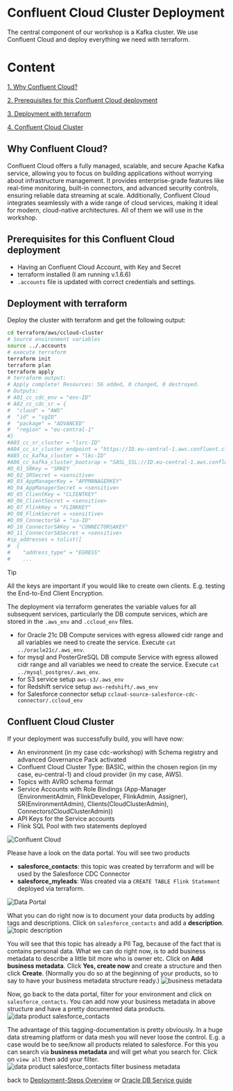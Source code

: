 # Confluent Cloud Cluster Deployment

The central component of our workshop is a Kafka cluster. We use Confluent Cloud and deploy everything we need with terraform.

# Content

[1. Why Confluent Cloud?](README.md#Why-Confluent-Cloud?)

[2. Prerequisites for this Confluent Cloud deployment](README.md#Prerequisites-for-this-Confluent-Cloud-deployment)

[3. Deployment with terraform](README.md#Deployment-with-terraform)

[4. Confluent Cloud Cluster](README.md#Confluent-Cloud-Cluster)

## Why Confluent Cloud?

Confluent Cloud offers a fully managed, scalable, and secure Apache Kafka service, allowing you to focus on building applications without worrying about infrastructure management. It provides enterprise-grade features like real-time monitoring, built-in connectors, and advanced security controls, ensuring reliable data streaming at scale. Additionally, Confluent Cloud integrates seamlessly with a wide range of cloud services, making it ideal for modern, cloud-native architectures. All of them we will use in the workshop.

## Prerequisites for this Confluent Cloud deployment

* Having an Confluent Cloud Account, with Key and Secret
* terraform installed (I am running v.1.6.6)
* `.accounts` file is updated with correct credentials and settings.

## Deployment with terraform

Deploy the cluster with terraform and get the following output:

```bash
cd terraform/aws/ccloud-cluster
# Source environment variables
source ../.accounts
# execute terraform
terraform init 
terraform plan
terraform apply
# terraform output:
# Apply complete! Resources: 56 added, 0 changed, 0 destroyed.
# Outputs:
# A01_cc_cdc_env = "env-ID"
# A02_cc_cdc_sr = {
#  "cloud" = "AWS"
#  "id" = "sgID"
#  "package" = "ADVANCED"
#  "region" = "eu-central-1"
#}
#A03_cc_sr_cluster = "lsrc-ID"
#A04_cc_sr_cluster_endpoint = "https://ID.eu-central-1.aws.confluent.cloud"
#A05_cc_kafka_cluster = "lkc-ID"
#A06_cc_kafka_cluster_bootsrap = "SASL_SSL://ID.eu-central-1.aws.confluent.cloud:9092"
#D_01_SRKey = "SRKEY
#D_02_SRSecret = <sensitive>
#D_03_AppManagerKey = "APPMANAGERKEY"
#D_04_AppManagerSecret = <sensitive>
#D_05_ClientKey = "CLIENTKEY"
#D_06_ClientSecret = <sensitive>
#D_07_FlinkKey = "FLINKKEY"
#D_08_FlinkSecret = <sensitive>
#D_09_ConnectorSA = "sa-ID"
#D_10_ConnectorSAKey = "CONNECTORSAKEY"
#D_11_ConnectorSASecret = <sensitive>
#ip_addresses = tolist([
#  {
#    "address_type" = "EGRESS"
#    ...
```

> [!TIP]
> All the keys are important if you would like to create own clients. E.g. testing the End-to-End Client Encryption.

The deployment via terraform generates the variable values for all subsequent services, particularly the DB compute services, which are stored in the `.aws_env` and `.ccloud_env` files.

* for Oracle 21c DB Compute services with egress allowed cidr range and all variables we need to create the service. Execute `cat ../oracle21c/.aws_env`.
* for mysql and PosterGreSQL DB compute Service with egress allowed cidr range and all variables we need to create the service. Execute `cat ../mysql_postgres/.aws_env`.
* for S3 service setup `aws-s3/.aws_env`
* for Redshift service setup `aws-redshift/.aws_env`
* for Salesforce connector setup `ccloud-source-salesforce-cdc-connector/.ccloud_env`

## Confluent Cloud Cluster

If your deployment was successfully build, you will have now:

* An environment (in my case cdc-workshop) with Schema registry and advanced Governance Pack activated
* Confluent Cloud Cluster Type: BASIC, within the chosen region (in my case, eu-central-1) and cloud provider (in my case, AWS).
* Topics with AVRO schema format
* Service Accounts with Role Bindings (App-Manager (EnvironmentAdmin, FlinkDeveloper, FlinkAdmin, Assigner), SR(EnvironmentAdmin), Clients(CloudClusterAdmin), Connectors(CloudClusterAdmin))
* API Keys for the Service accounts
* Flink SQL Pool with two statements deployed

![Confluent Cloud](img/confluent_cloud.png)

Please have a look on the data portal. You will see two products

* **salesforce_contacts**: this topic was created by terraform and will be used by the Salesforce CDC Connector
* **salesforce_myleads**: Was created via a `CREATE TABLE Flink Statement` deployed via terraform.

![Data Portal](img/data_portal_cluster.png)

What you can do right now is to document your data products by adding tags and descriptions. Click on `salesforce_contacts` and add a **description**.
![topic description](img/topic_description.png)

You will see that this topic has already a PII Tag, because of the fact that is contains personal data. What we can do right now, is to add business metadata to describe a little bit more who is owner etc. Click on **Add business metadata**. Click **Yes, create now** and create a structure and then click **Create**. (Normally you do so at the beginning of your products, so to say to have your business metadata structure ready.)
![business metadata](img/business_metadata.png)

Now, go back to the data portal, filter for your environment and click on `salesforce_contacts`. You can add now your business metadata in above structure and have a pretty documented data products.
![data product salesforce_contacts](img/salesforce_contacts_data_products.png)

The advantage of this tagging-documentation is pretty obviously. In a huge data streaming platform or data mesh you will never loose the control.
E.g. a case would be to see/know all products related to salesforce. For this you can search via **business metadata** and will get what you search for. Click on `view all` then add your filter.
![data product salesforce_contacts filter business metadata](img/salesforce_contacts_filter.png)

back to [Deployment-Steps Overview](../README.MD) or [Oracle DB Service guide](oracle21c/README.md)